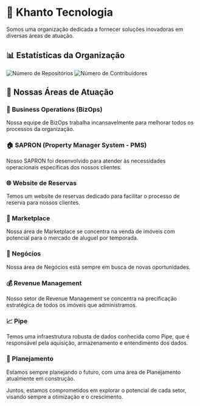 # 🚀 Khanto Tecnologia

Somos uma organização dedicada a fornecer soluções inovadoras em diversas áreas de atuação.

## 📊 Estatísticas da Organização

![Número de Repositórios](https://img.shields.io/badge/Repositórios-20+-blue)
![Número de Contribuidores](https://img.shields.io/badge/Contribuidores-30+-orange)

## 🏢 Nossas Áreas de Atuação

### 🔄 Business Operations (BizOps)
Nossa equipe de BizOps trabalha incansavelmente para melhorar todos os processos da organização.

### 🏠 SAPRON (Property Manager System - PMS)
Nosso SAPRON foi desenvolvido para atender às necessidades operacionais específicas dos nossos clientes.

### 🌐 Website de Reservas
Temos um website de reservas dedicado para facilitar o processo de reserva para nossos clientes.

### 🏦 Marketplace
Nossa área de Marketplace se concentra na venda de imóveis com potencial para o mercado de aluguel por temporada.

### 💼 Negócios
Nossa área de Negócios está sempre em busca de novas oportunidades.

### 💰 Revenue Management
Nosso setor de Revenue Management se concentra na precificação estratégica de todos os imóveis que administramos.

### 📈 Pipe
Temos uma infraestrutura robusta de dados conhecida como Pipe, que é responsável pela aquisição, armazenamento e entendimento dos dados.

### 🚧 Planejamento
Estamos sempre planejando o futuro, com uma área de Planejamento atualmente em construção.

Juntos, estamos comprometidos em explorar o potencial de cada setor, visando sempre a otimização e o crescimento.
